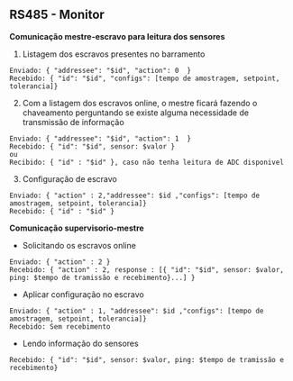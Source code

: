 ## RS485 - Monitor

**Comunicação mestre-escravo para leitura dos sensores**

 1. Listagem dos escravos presentes no barramento
 ```
Enviado: { "addressee": "$id", "action": 0  }
Recebido: { "id": "$id", "configs": [tempo de amostragem, setpoint, tolerancia]}
```

 2. Com a listagem dos escravos online, o mestre ficará fazendo o chaveamento perguntando se existe alguma necessidade de transmissão de informação
 ``` 
Enviado: { "addressee": "$id", "action": 1  }
Recebido: { "id": "$id", sensor: $valor }
ou
Recibido: { "id" : "$id" }, caso não tenha leitura de ADC disponivel
```

 3. Configuração de escravo
 ``` 
Enviado: { "action" : 2,"addressee": $id ,"configs": [tempo de amostragem, setpoint, tolerancia]}
Recebido: { "id" : "$id" } 
 ```

**Comunicação supervisorio-mestre**

 - Solicitando os escravos online
``` 
Enviado: { "action" : 2 }
Recebido: { "action" : 2, response : [{ "id": "$id", sensor: $valor, ping: $tempo de tramissão e recebimento}...] }
 ```
 
 - Aplicar configuração no escravo
 ``` 
Enviado: { "action" : 1, "addressee": $id ,"configs": [tempo de amostragem, setpoint, tolerancia]}
Recebido: Sem recebimento 
 ```
 
 - Lendo informação do sensores
 ```
 Recebido: { "id": "$id", sensor: $valor, ping: $tempo de tramissão e recebimento}
 ```
